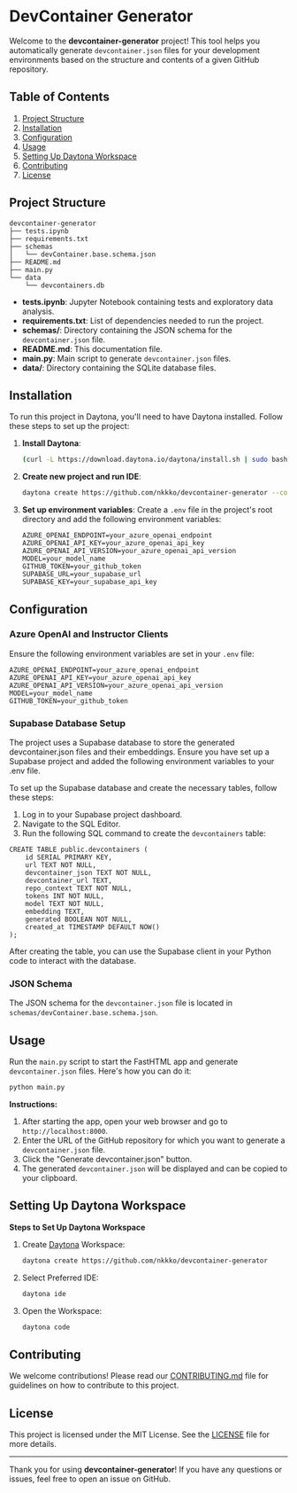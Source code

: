 # DevContainer Generator

Welcome to the **devcontainer-generator** project! This tool helps you automatically generate `devcontainer.json` files for your development environments based on the structure and contents of a given GitHub repository.

## Table of Contents

1. [Project Structure](#project-structure)
2. [Installation](#installation)
3. [Configuration](#configuration)
4. [Usage](#usage)
5. [Setting Up Daytona Workspace](#setting-up-daytona-workspace)
6. [Contributing](#contributing)
7. [License](#license)

## Project Structure

```
devcontainer-generator
├── tests.ipynb
├── requirements.txt
├── schemas
│   └── devContainer.base.schema.json
├── README.md
├── main.py
└── data
    └── devcontainers.db
```

- **tests.ipynb**: Jupyter Notebook containing tests and exploratory data analysis.
- **requirements.txt**: List of dependencies needed to run the project.
- **schemas/**: Directory containing the JSON schema for the `devcontainer.json` file.
- **README.md**: This documentation file.
- **main.py**: Main script to generate `devcontainer.json` files.
- **data/**: Directory containing the SQLite database files.

## Installation

To run this project in Daytona, you'll need to have Daytona installed. Follow these steps to set up the project:

1. **Install Daytona**:
    ```bash
    (curl -L https://download.daytona.io/daytona/install.sh | sudo bash) && daytona server stop && daytona server -y && daytona
    ```

2. **Create new project and run IDE**:
    ```bash
    daytona create https://github.com/nkkko/devcontainer-generator --code
    ```

3. **Set up environment variables**:
   Create a `.env` file in the project's root directory and add the following environment variables:
    ```dotenv
    AZURE_OPENAI_ENDPOINT=your_azure_openai_endpoint
    AZURE_OPENAI_API_KEY=your_azure_openai_api_key
    AZURE_OPENAI_API_VERSION=your_azure_openai_api_version
    MODEL=your_model_name
    GITHUB_TOKEN=your_github_token
    SUPABASE_URL=your_supabase_url
    SUPABASE_KEY=your_supabase_api_key
    ```

## Configuration

### Azure OpenAI and Instructor Clients

Ensure the following environment variables are set in your `.env` file:

```dotenv
AZURE_OPENAI_ENDPOINT=your_azure_openai_endpoint
AZURE_OPENAI_API_KEY=your_azure_openai_api_key
AZURE_OPENAI_API_VERSION=your_azure_openai_api_version
MODEL=your_model_name
GITHUB_TOKEN=your_github_token
```

### Supabase Database Setup
The project uses a Supabase database to store the generated devcontainer.json files and their embeddings. Ensure you have set up a Supabase project and added the following environment variables to your .env file.

To set up the Supabase database and create the necessary tables, follow these steps:

1. Log in to your Supabase project dashboard.
2. Navigate to the SQL Editor.
3. Run the following SQL command to create the `devcontainers` table:

```
CREATE TABLE public.devcontainers (
    id SERIAL PRIMARY KEY,
    url TEXT NOT NULL,
    devcontainer_json TEXT NOT NULL,
    devcontainer_url TEXT,
    repo_context TEXT NOT NULL,
    tokens INT NOT NULL,
    model TEXT NOT NULL,
    embedding TEXT,
    generated BOOLEAN NOT NULL,
    created_at TIMESTAMP DEFAULT NOW()
);

```
After creating the table, you can use the Supabase client in your Python code to interact with the database.

### JSON Schema

The JSON schema for the `devcontainer.json` file is located in `schemas/devContainer.base.schema.json`.

## Usage

Run the `main.py` script to start the FastHTML app and generate `devcontainer.json` files. Here's how you can do it:

```bash
python main.py
```

**Instructions:**

1. After starting the app, open your web browser and go to `http://localhost:8000`.
2. Enter the URL of the GitHub repository for which you want to generate a `devcontainer.json` file.
3. Click the "Generate devcontainer.json" button.
4. The generated `devcontainer.json` will be displayed and can be copied to your clipboard.
## Setting Up Daytona Workspace

**Steps to Set Up Daytona Workspace**

1. Create [Daytona](https://github.com/daytonaio/daytona) Workspace:

    ```bash
    daytona create https://github.com/nkkko/devcontainer-generator
    ```

2. Select Preferred IDE:

    ```bash
    daytona ide
    ```

3. Open the Workspace:

    ```bash
    daytona code
    ```

## Contributing

We welcome contributions! Please read our [CONTRIBUTING.md](CONTRIBUTING.md) file for guidelines on how to contribute to this project.

## License

This project is licensed under the MIT License. See the [LICENSE](LICENSE) file for more details.

---

Thank you for using **devcontainer-generator**! If you have any questions or issues, feel free to open an issue on GitHub.
